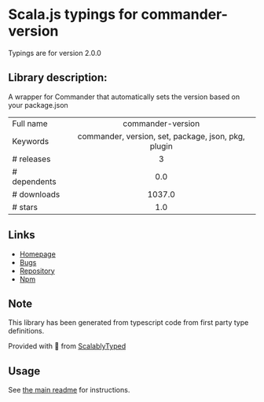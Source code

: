 
# Scala.js typings for commander-version

Typings are for version 2.0.0

## Library description:
A wrapper for Commander that automatically sets the version based on your package.json

|                    |                 |
| ------------------ | :-------------: |
| Full name          | commander-version |
| Keywords           | commander, version, set, package, json, pkg, plugin |
| # releases         | 3 |
| # dependents       | 0.0 |
| # downloads        | 1037.0 |
| # stars            | 1.0 |

## Links
- [Homepage](https://github.com/bconnorwhite/commander-version#readme)
- [Bugs](https://github.com/bconnorwhite/commander-version/issues)
- [Repository](https://github.com/bconnorwhite/commander-version)
- [Npm](https://www.npmjs.com/package/commander-version)
    


## Note
This library has been generated from typescript code from first party type definitions.

Provided with :purple_heart: from [ScalablyTyped](https://github.com/oyvindberg/ScalablyTyped)

## Usage
See [the main readme](../../readme.md) for instructions.


